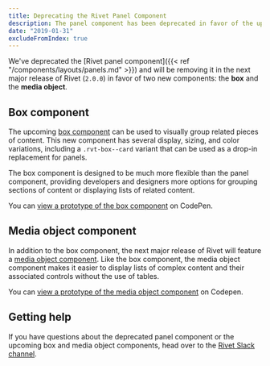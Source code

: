 ```yaml
---
title: Deprecating the Rivet Panel Component
description: The panel component has been deprecated in favor of the upcoming box and media object components.
date: "2019-01-31"
excludeFromIndex: true
---
```

We've deprecated the [Rivet panel component]({{< ref "/components/layouts/panels.md" >}}) and will be removing it in the next major release of Rivet (`2.0.0`) in favor of two new components: the **box** and the **media object**.

## Box component
The upcoming [box component](https://codepen.io/levimcg/pen/XyVbeY) can be used to visually group related pieces of content. This new component has several display, sizing, and color variations, including a `.rvt-box--card` variant that can be used as a drop-in replacement for panels.

The box component is designed to be much more flexible than the panel component, providing developers and designers more options for grouping sections of content or displaying lists of related content.

You can [view a prototype of the box component](https://codepen.io/levimcg/pen/XyVbeY) on CodePen.

## Media object component
In addition to the box component, the next major release of Rivet will feature a [media object component](https://codepen.io/levimcg/pen/LXeLEP). Like the box component, the media object component makes it easier to display lists of complex content and their associated controls without the use of tables.

You can [view a prototype of the media object component](https://codepen.io/levimcg/pen/LXeLEP) on Codepen.

## Getting help
If you have questions about the deprecated panel component or the upcoming box and media object components, head over to the [Rivet Slack channel](https://iuwebcommunity.slack.com/messages/rivet).